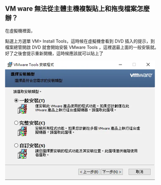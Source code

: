 ## VM ware 無法從主體主機複製貼上和拖曳檔案怎麼辦？

在虛擬機裡面，

點選上方選單 VM> Install Tools，這時候在虛擬機會看到 DVD 插入的提示，到檔案總管開啟 DVD 就會開始安裝 VMware Tools ，這裡選最上面的一般安裝就。好了之後會提示重新開機，這時候應該就可以貼上了

![alt text](image.webp)